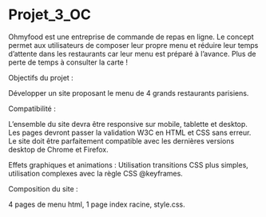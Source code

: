 # Projet_3_OC

Ohmyfood est une entreprise de commande de repas en ligne. Le concept permet aux
utilisateurs de composer leur propre menu et réduire leur temps d’attente dans les
restaurants car leur menu est préparé à l’avance. Plus de perte de temps à consulter la carte
!

Objectifs du projet :

Développer un site proposant le menu de 4 grands restaurants parisiens.

Compatibilité :

L’ensemble du site devra être responsive sur mobile, tablette et desktop.
Les pages devront passer la validation W3C en HTML et CSS sans erreur.
Le site doit être parfaitement compatible avec les dernières versions desktop de
Chrome et Firefox.


Effets graphiques et animations : Utilisation  transitions CSS plus simples, utilisation complexes avec la règle CSS @keyframes.

Composition du site :

4 pages de menu html, 1 page index racine, style.css.
